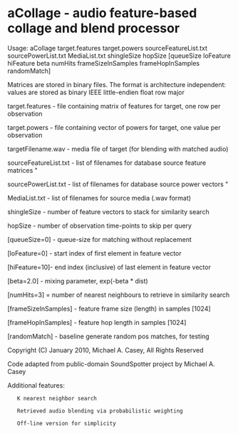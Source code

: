 aCollage - audio feature-based collage and blend processor
==========================================================

Usage: aCollage target.features target.powers sourceFeatureList.txt sourcePowerList.txt MediaList.txt shingleSize hopSize 
[queueSize loFeature hiFeature beta numHits frameSizeInSamples frameHopInSamples randomMatch]


Matrices are stored in binary files. The format is architecture independent:
values are stored as binary IEEE little-endien float row major


target.features  - file containing matrix of features for target, one row per observation

target.powers    - file containing vector of powers for target, one value per observation

targetFilename.wav - media file of target (for blending with matched audio)

sourceFeatureList.txt  - list of filenames for database source feature matrices "

sourcePowerList.txt    - list of filenames for database source power vectors "

MediaList.txt - list of filenames for source media (.wav format)

shingleSize   - number of feature vectors to stack for similarity search

hopSize       - number of observation time-points to skip per query

[queueSize=0] - queue-size for matching without replacement

[loFeature=0] - start index of first element in feature vector

[hiFeature=10]- end index (inclusive) of last element in feature vector

[beta=2.0]    - mixing parameter, exp(-beta * dist)

[numHits=3]   = number of nearest neighbours to retrieve in similarity search

[frameSizeInSamples] - feature frame size (length) in samples [1024]

[frameHopInSamples] - feature hop length in samples [1024]

[randomMatch] - baseline generate random pos matches, for testing


Copyright (C) January 2010, Michael A. Casey, All Rights Reserved

Code adapted from public-domain SoundSpotter project by Michael A. Casey

Additional features:

	   K nearest neighbor search

	   Retrieved audio blending via probabilistic weighting

	   Off-line version for simplicity	   
	   

